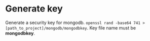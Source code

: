 # Generate key

Generate a security key for mongodb.
`openssl rand -base64 741 > [path_to_project]/mongodb/mongodbkey`. Key file name must be **mongodbkey**.

